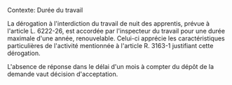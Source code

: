 Contexte: Durée du travail

La dérogation à l'interdiction du travail de nuit des apprentis, prévue à l'article L. 6222-26, est accordée par l'inspecteur du travail pour une durée maximale d'une année, renouvelable. Celui-ci apprécie les caractéristiques particulières de l'activité mentionnée à l'article R. 3163-1 justifiant cette dérogation.

L'absence de réponse dans le délai d'un mois à compter du dépôt de la demande vaut décision d'acceptation.
